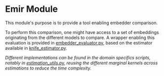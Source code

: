 # Emir Module

This module's purpose is to provide a tool enabling embedder comparison.

To perform this comparison, one might have access to a set of embeddings originating from the different models to compare.
A wrapper enabling this evaluation is provided in [embedder_evaluator.py](embedder_evaluator.py), based on the estimator available in [knife_estimator.py](estimators/knife_estimator.py).


*Different implementations can be found in the domain specifics scripts, notably in [estimation_utils.py](../molecule/utils/estimator_utils/estimation_utils.py), reusing the different marginal kernels across estimations to reduce the time complexity.*




